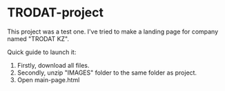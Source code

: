 # TRODAT-project
This project was a test one. I've tried to make a landing page for company named "TRODAT KZ".

Quick guide to launch it:
 1. Firstly, download all files.
 2. Secondly, unzip "IMAGES" folder to the same folder as project.
 3. Open main-page.html
